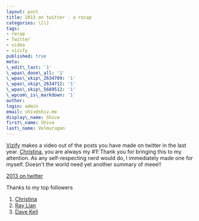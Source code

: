 ```yaml
---
layout: post
title: 2013 on twitter - a recap
categories: \[\]
tags:
- recap
- Twitter
- video
- vizify
published: true
meta:
\_edit\_last: '1'
\_wpas\_done\_all: '1'
\_wpas\_skip\_2634709: '1'
\_wpas\_skip\_2634712: '1'
\_wpas\_skip\_5689512: '1'
\_wpcom\_is\_markdown: '1'
author:
login: admin
email: shiv@shiv.me
display\_name: Shiva
first\_name: Shiva
last\_name: Velmurugan
---
```


[Vizify][0] makes a video out of the posts you have made on twitter in the last year. [Christina][1], you are always my \#1! Thank you for bringing this to my attention. As any self-respecting nerd would do, I immediately made one for myself. Doesn't the world need yet another summary of meee!!

[2013 on twitter][2]

Thanks to my top followers

1. [Christina][1]
2. [Ray Lian][3]
3. [Dave Kell][4]


[0]: http://vizify.com/
[1]: https://twitter.com/tinaferan
[2]: https://www.vizify.com/shivanand/twitter-video
[3]: https://twitter.com/ray_lian
[4]: https://twitter.com/covivant
